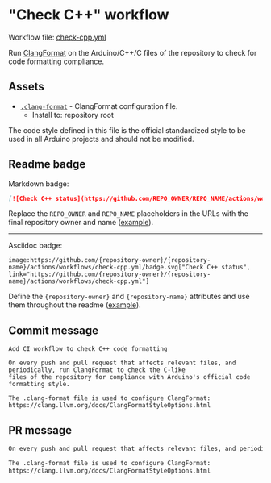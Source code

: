 # "Check C++" workflow

Workflow file: [check-cpp.yml](check-cpp.yml)

Run [ClangFormat](https://clang.llvm.org/docs/ClangFormat.html) on the Arduino/C++/C files of the repository to check for code formatting compliance.

## Assets

- [`.clang-format`](assets/check-cpp/.clang-format) - ClangFormat configuration file.
  - Install to: repository root

The code style defined in this file is the official standardized style to be used in all Arduino projects and should not be modified.

## Readme badge

Markdown badge:

```markdown
[![Check C++ status](https://github.com/REPO_OWNER/REPO_NAME/actions/workflows/check-cpp.yml/badge.svg)](https://github.com/REPO_OWNER/REPO_NAME/actions/workflows/check-cpp.yml)
```

Replace the `REPO_OWNER` and `REPO_NAME` placeholders in the URLs with the final repository owner and name ([example](https://raw.githubusercontent.com/arduino-libraries/ArduinoIoTCloud/master/README.md)).

---

Asciidoc badge:

```adoc
image:https://github.com/{repository-owner}/{repository-name}/actions/workflows/check-cpp.yml/badge.svg["Check C++ status", link="https://github.com/{repository-owner}/{repository-name}/actions/workflows/check-cpp.yml"]
```

Define the `{repository-owner}` and `{repository-name}` attributes and use them throughout the readme ([example](https://raw.githubusercontent.com/arduino-libraries/WiFiNINA/master/README.adoc)).

## Commit message

```
Add CI workflow to check C++ code formatting

On every push and pull request that affects relevant files, and periodically, run ClangFormat to check the C-like
files of the repository for compliance with Arduino's official code formatting style.

The .clang-format file is used to configure ClangFormat:
https://clang.llvm.org/docs/ClangFormatStyleOptions.html
```

## PR message

```markdown
On every push and pull request that affects relevant files, and periodically, run [ClangFormat](https://clang.llvm.org/docs/ClangFormat.html) to check the C-like files of the repository for compliance with Arduino's official code formatting style.

The .clang-format file is used to configure ClangFormat:
https://clang.llvm.org/docs/ClangFormatStyleOptions.html
```
